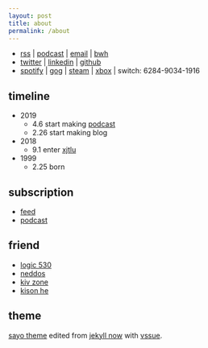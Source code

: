 ```yaml
---
layout: post
title: about
permalink: /about
---
```


- [rss](/feed.xml) |
[podcast](/podcast.xml) |
[email](mailto:sayo-melu@outlook.com) |
[bwh](https://20.90.71.97)
- [twitter](https://twitter.com/sayo-melu) |
[linkedin](https://linkedin.com/in/sayo-melu) |
[github](https://github.com/sayo-melu)
- [spotify](https://open.spotify.com/user/qnintpw1ar8z4wjs95m971lwq) |
[gog](https://www.gog.com/u/sayo-melu) |
[steam](https://steamcommunity.com/id/sayo-melu/) |
[xbox](https://account.xbox.com/profile?gamertag=sayo%20melu) |
switch: 6284-9034-1916

## timeline

- 2019
  - 4.6 start making [podcast](https://sayo-melu.github.io/podcast.xml)
  - 2.26 start making blog
- 2018
  - 9.1 enter [xjtlu](https://xjtlu.edu.cn/)
- 1999
  - 2.25 born

## subscription

- [feed](/asset/other/subscription/sayo-subscription-feed.xml)
- [podcast](https://gpodder.net/user/sayo-melu/subscriptions)

## friend

- [logic 530](https://www.logic530.cn)
- [neddos](https://www.neddos.tech)
- [kiv zone](https://kivenchen.us)
- [kison he](https://kisonhe.github.io)

## theme

[sayo theme](https://github.com/sayo-melu/sayo-blog) edited from [jekyll now](https://github.com/barryclark/jekyll-now) with [vssue](https://vssue.js.org).
